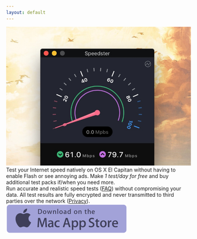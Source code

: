 ```yaml
---
layout: default
---
```


<img class="screenshot" src="/images/screenshot.jpg" alt="A screenshot of Speedster">

<div class="description">
  Test your Internet speed natively on OS X El Capitan without having to enable Flash or see annoying ads.
  Make <em>1 test/day for free</em> and buy additional test packs if/when you need more.
</div>

<div class="description">
  Run accurate and realistic speed tests (<a href="faq#why-are-the-results-often-slower-than-other-speed-testing-services">FAQ</a>) without compromising your data. All test results are fully encrypted and never transmitted to third parties over the network (<a href="privacy">Privacy</a>).
</div>

<a class="download-button" href="{{ site.data.presskit.appstore_url }}">
  <img src="/images/appstore.svg" alt="">
</a>

